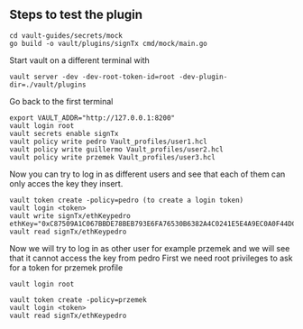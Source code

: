 ## Steps to test the plugin
```
cd vault-guides/secrets/mock
go build -o vault/plugins/signTx cmd/mock/main.go
```

Start vault on a different terminal with 
```
vault server -dev -dev-root-token-id=root -dev-plugin-dir=./vault/plugins
```
Go back to the first terminal
```
export VAULT_ADDR="http://127.0.0.1:8200"
vault login root
vault secrets enable signTx
vault policy write pedro Vault_profiles/user1.hcl 
vault policy write guillermo Vault_profiles/user2.hcl 
vault policy write przemek Vault_profiles/user3.hcl
```

Now you can try to log in as different users and see that each of them can only acces the key they insert.
```
vault token create -policy=pedro (to create a login token)
vault login <token>
vault write signTx/ethKeypedro ethKey="0xC87509A1C067BBDE78BEB793E6FA76530B6382A4C0241E5E4A9EC0A0F44DC0D3"
vault read signTx/ethKeypedro
```


Now we will try to log in as other user for example przemek and we will see that it cannot access the key from pedro
First we need root privileges to ask for a token for przemek profile
```
vault login root
```
```
vault token create -policy=przemek
vault login <token>
vault read signTx/ethKeypedro
```
